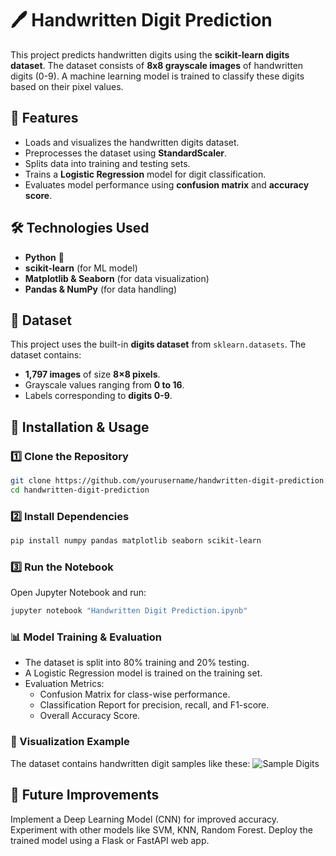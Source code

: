 # 🖊️ Handwritten Digit Prediction

This project predicts handwritten digits using the **scikit-learn digits dataset**. The dataset consists of **8x8 grayscale images** of handwritten digits (0-9). A machine learning model is trained to classify these digits based on their pixel values.

## 📌 Features
- Loads and visualizes the handwritten digits dataset.
- Preprocesses the dataset using **StandardScaler**.
- Splits data into training and testing sets.
- Trains a **Logistic Regression** model for digit classification.
- Evaluates model performance using **confusion matrix** and **accuracy score**.

## 🛠️ Technologies Used
- **Python** 🐍
- **scikit-learn** (for ML model)
- **Matplotlib & Seaborn** (for data visualization)
- **Pandas & NumPy** (for data handling)

## 📂 Dataset
This project uses the built-in **digits dataset** from `sklearn.datasets`. The dataset contains:
- **1,797 images** of size **8×8 pixels**.
- Grayscale values ranging from **0 to 16**.
- Labels corresponding to **digits 0-9**.

## 🚀 Installation & Usage
### 1️⃣ Clone the Repository
```sh
git clone https://github.com/yourusername/handwritten-digit-prediction.git
cd handwritten-digit-prediction
```
### 2️⃣ Install Dependencies
```sh
pip install numpy pandas matplotlib seaborn scikit-learn
```
### 3️⃣ Run the Notebook
Open Jupyter Notebook and run:

```sh
jupyter notebook "Handwritten Digit Prediction.ipynb"
```
### 📊 Model Training & Evaluation
- The dataset is split into 80% training and 20% testing.
- A Logistic Regression model is trained on the training set.
- Evaluation Metrics:
    - Confusion Matrix for class-wise performance.
    - Classification Report for precision, recall, and F1-score.
    - Overall Accuracy Score.
### 📸 Visualization Example
The dataset contains handwritten digit samples like these:
![Sample Digits](https://upload.wikimedia.org/wikipedia/commons/2/27/MnistExamples.png)




## 🔮 Future Improvements
Implement a Deep Learning Model (CNN) for improved accuracy.
Experiment with other models like SVM, KNN, Random Forest.
Deploy the trained model using a Flask or FastAPI web app.
